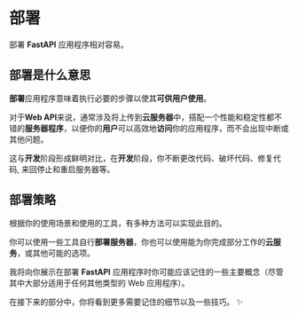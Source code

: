 # 部署

部署 **FastAPI** 应用程序相对容易。

## 部署是什么意思

**部署**应用程序意味着执行必要的步骤以使其**可供用户使用**。

对于**Web API**来说，通常涉及将上传到**云服务器**中，搭配一个性能和稳定性都不错的**服务器程序**，以便你的**用户**可以高效地**访问**你的应用程序，而不会出现中断或其他问题。

这与**开发**阶段形成鲜明对比，在**开发**阶段，你不断更改代码、破坏代码、修复代码, 来回停止和重启服务器等。

## 部署策略

根据你的使用场景和使用的工具，有多种方法可以实现此目的。

你可以使用一些工具自行**部署服务器**，你也可以使用能为你完成部分工作的**云服务**，或其他可能的选项。

我将向你展示在部署 **FastAPI** 应用程序时你可能应该记住的一些主要概念（尽管其中大部分适用于任何其他类型的 Web 应用程序）。

在接下来的部分中，你将看到更多需要记住的细节以及一些技巧。 ✨

